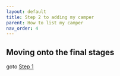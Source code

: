 ```yaml
---
layout: default
title: Step 2 to adding my camper
parent: How to list my camper
nav_order: 4
---
```


## Moving onto the final stages
goto [Step 1](/docs/listing/listing-step3)